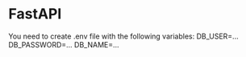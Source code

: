 # FastAPI

You need to create .env file with the following variables:
DB_USER=...
DB_PASSWORD=...
DB_NAME=...
